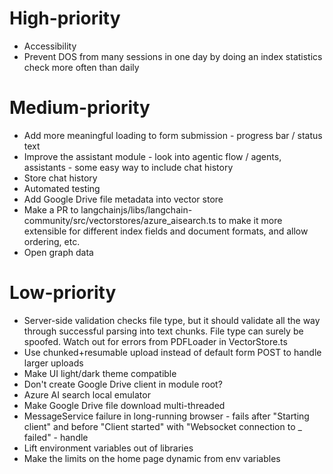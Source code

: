 # High-priority

* Accessibility
* Prevent DOS from many sessions in one day by doing an index statistics check more often than daily

# Medium-priority

* Add more meaningful loading to form submission - progress bar / status text
* Improve the assistant module - look into agentic flow / agents, assistants - some easy way to include chat history
* Store chat history
* Automated testing
* Add Google Drive file metadata into vector store
* Make a PR to langchainjs/libs/langchain-community/src/vectorstores/azure_aisearch.ts to make it more extensible for different index fields and document formats, and allow ordering, etc.
* Open graph data

# Low-priority

* Server-side validation checks file type, but it should validate all the way through successful parsing into text chunks. File type can surely be spoofed. Watch out for errors from PDFLoader in VectorStore.ts
* Use chunked+resumable upload instead of default form POST to handle larger uploads
* Make UI light/dark theme compatible
* Don't create Google Drive client in module root?
* Azure AI search local emulator
* Make Google Drive file download multi-threaded
* MessageService failure in long-running browser - fails after "Starting client" and before "Client started" with "Websocket connection to _ failed" - handle
* Lift environment variables out of libraries
* Make the limits on the home page dynamic from env variables